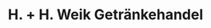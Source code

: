 ---
title: "H. + H. Weik Getränkehandel"
url: /ladenburg/h-h-weik-getraenkehandel/
shop: Getränke
---